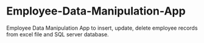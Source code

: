 # Employee-Data-Manipulation-App
Employee Data Manipulation App to insert, update, delete employee records from excel file and SQL server database.
